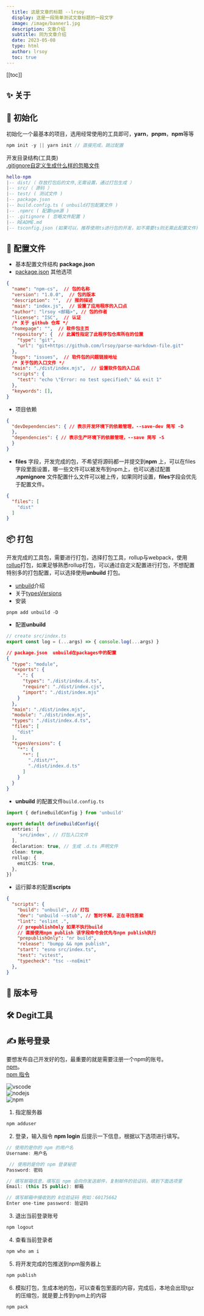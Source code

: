 ```yaml
---
  title: 这是文章的标题 --lrsoy
  display: 这是一段简单测试文章标题的一段文字
  image: /image/banner1.jpg
  description: 文章介绍
  subtitle: 同为文章介绍
  date: 2023-05-08
  type: html
  author: lrsoy
  toc: true
---
```

<DelayTeleport>

[[toc]]
</DelayTeleport>

## :sparkles: 关于

## :broom: 初始化
初始化一个最基本的项目，选用经常使用的工具即可，**yarn**，**pnpm**，**npm**等等
```js
npm init -y || yarn init // 直接完成，跳过配置
```

开发目录结构(工具类)  
[.gitignore自定义生成什么样的忽略文件](https://www.toptal.com/developers/gitignore)
```lua  
hello-npm
|-- dist/（ 存放打包后的文件,无需设置，通过打包生成 ）
|-- src/（ 源码 ）
|-- test/ ( 测试文件 )
|-- package.json
|-- build.config.ts ( unbuild打包配置文件 )
|-- .npmrc ( 配置npm源 )
|-- .gitignore ( 忽略文件配置 )
|-- README.md
|-- tsconfig.json (如果可以，推荐使用ts进行包的开发，如不需要ts则无需此配置文件)
```

## :open_file_folder: 配置文件
* 基本配置文件结构 **package.json**
* [package.json](http://nodejs.cn/learn/the-package-json-guide) 其他选项

```json
{
  "name": "npm-cs",  // 包的名称
  "version": "1.0.0",  // 包的版本
  "description": "",  // 报的描述
  "main": "index.js",  // 设置了应用程序的入口点
  "author": "lrsoy <邮箱>", // 包的作者
  "license": "ISC",  // 认证
  /* 关于 github 仓库 */
  "homepage": "",  // 软件包主页
  "repository": {  // 此属性指定了此程序包仓库所在的位置
    "type": "git", 
    "url": "git+https://github.com/lrsoy/parse-markdown-file.git"  
  },
  "bugs": "issues",  // 软件包的问题链接地址
  /* 关于包的入口文件 */
  "main": "./dist/index.mjs",  // 设置软件包的入口点
  "scripts": {
    "test": "echo \"Error: no test specified\" && exit 1"
  },
  "keywords": [],
}

```

* 项目依赖
```json
{
  "devDependencies": { // 表示开发环境下的依赖管理，--save-dev 简写 -D
  },
  "dependencies": { // 表示生产环境下的依赖管理，--save 简写 -S
  }
}
```
* **files** 字段，开发完成的包，不希望将源码都一并提交到**npm** 上，可以在files字段里面设置，哪一些文件可以被发布到npm上，也可以通过配置 **.npmignore** 文件配置什么文件可以被上传，如果同时设置，**files**字段会优先于配置文件。
```json
{  
  "files": [
    "dist"
  ]
}
```
## :package: 打包
开发完成的工具包，需要进行打包，选择打包工具，rollup与webpack，使用[rollup](https://rollupjs.org/guide/en/)打包，如果足够熟悉rollup打包，可以通过自定义配置进行打包，不想配置特别多的打包配置，可以选择使用**unbuild** 打包。  
* [unbuild](https://github.com/unjs/unbuild)介绍
* 关于[typesVersions](https://www.typescriptlang.org/docs/handbook/declaration-files/publishing.html) 
* 安装
```
pnpm add unbuild -D
```
* 配置**unbuild**
```ts
// create src/index.ts
export const log = (...args) => { console.log(...args) }
```
```json
// package.json  unbuild在packages中的配置
{
  "type": "module",
  "exports": {
    ".": {
      "types": "./dist/index.d.ts",
      "require": "./dist/index.cjs",
      "import": "./dist/index.mjs"
    }
  },
  "main": "./dist/index.mjs",
  "module": "./dist/index.mjs",
  "types": "./dist/index.d.ts",
  "files": [
    "dist"
  ],
  "typesVersions": {
    "*": {
      "*": [
        "./dist/*",
        "./dist/index.d.ts"
      ]
    }
  }
}
```

* **unbuild** 的配置文件`build.config.ts`
```ts
import { defineBuildConfig } from 'unbuild'

export default defineBuildConfig({
  entries: [
    'src/index', // 打包入口文件
  ],
  declaration: true, // 生成 .d.ts 声明文件
  clean: true,
  rollup: {
    emitCJS: true,
  },
})

```

* 运行脚本的配置**scripts**  

```json
{
  "scripts": {
    "build": "unbuild", // 打包
    "dev": "unbuild --stub", // 暂时不解，正在寻找答案
    "lint": "eslint .",
    // prepublishOnly 如果不执行build 
    // 直接使用npm publish 该字段命令会优先与npm publish执行
    "prepublishOnly": "nr build",
    "release": "bumpp && npm publish",
    "start": "esno src/index.ts",
    "test": "vitest",
    "typecheck": "tsc --noEmit"
  },
}
```

## :safety_pin: 版本号

## :hammer_and_wrench: Degit工具 


## :writing_hand: 账号登录 

要想发布自己开发好的包，最重要的就是需要注册一个npm的账号。  
[npm](https://www.npmjs.com/signup)。  
[npm 指令](https://docs.npmjs.com/cli/v8/commands)

![vscode](https://img.shields.io/badge/vscode-v1.56.2-blue)  
![nodejs](https://img.shields.io/badge/nodejs-v16.17.0-blue)  
![npm](https://img.shields.io/badge/npm-v8.15.0-blue)  

1. 指定服务器
```js
npm adduser
```
2. 登录，输入指令 **npm login** 后提示一下信息，根据以下选项进行填写。
```js
// 使用的是你的 npm 的用户名
Username: 用户名 

 // 使用的是你的 npm 登录秘密
Password: 密码

// 填写邮箱信息，填写后 npm 会向你发送邮件，复制邮件的验证码，填到下面选项里
Email: (this IS public): 邮箱 

// 填写邮箱中接收到的 8位验证码 例如：60175662
Enter one-time password: 验证码
```
3. 退出当前登录账号
```js
npm logout
```
4. 查看当前登录者
```js
npm who am i
```
5. 将开发完成的包推送到npm服务器上
```js
npm publish
```
6. 模拟打包，生成本地的包，可以查看包里面的内容，完成后，本地会出现tgz的压缩包，就是要上传到npm上的内容
```js
npm pack
```

